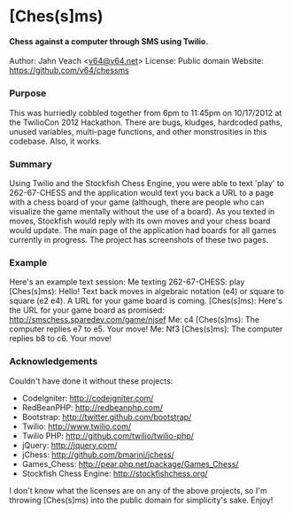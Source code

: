 # [Ches(s]ms)
#### Chess against a computer through SMS using Twilio.

Author: Jahn Veach &lt;v64@v64.net&gt;
License: Public domain
Website: https://github.com/v64/chessms

### Purpose
This was hurriedly cobbled together from 6pm to 11:45pm on 10/17/2012 at the TwilioCon 2012 Hackathon. There are bugs, kludges, hardcoded paths, unused variables, multi-page functions, and other monstrosities in this codebase. Also, it works.

### Summary
Using Twilio and the Stockfish Chess Engine, you were able to text 'play' to 262-67-CHESS and the application would text you back a URL to a page with a chess board of your game (although, there are people who can visualize the game mentally without the use of a board). As you texted in moves, Stockfish would reply with its own moves and your chess board would update. The main page of the application had boards for all games currently in progress. The project has screenshots of these two pages.

### Example
Here's an example text session:
Me texting 262-67-CHESS: play
[Ches(s]ms): Hello! Text back moves in algebraic notation (e4) or square to square (e2 e4). A URL for your game board is coming.
[Ches(s]ms): Here's the URL for your game board as promised: http://smschess.sparedev.com/game/njsef
Me: c4
[Ches(s]ms): The computer replies e7 to e5. Your move!
Me: Nf3
[Ches(s]ms): The computer replies b8 to c6. Your move!

### Acknowledgements
Couldn't have done it without these projects:

* CodeIgniter: http://codeigniter.com/
* RedBeanPHP: http://redbeanphp.com/
* Bootstrap: http://twitter.github.com/bootstrap/
* Twilio: http://www.twilio.com/
* Twilio PHP: http://github.com/twilio/twilio-php/
* jQuery: http://jquery.com/
* jChess: http://github.com/bmarini/jchess/
* Games_Chess: http://pear.php.net/package/Games_Chess/
* Stockfish Chess Engine: http://stockfishchess.org/

I don't know what the licenses are on any of the above projects, so I'm throwing [Ches(s]ms) into the public domain for simplicity's sake. Enjoy!
